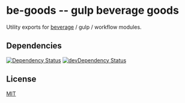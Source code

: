 # be-goods -- gulp beverage goods

Utility exports for [beverage](https://github.com/gulpsome/beverage) /
gulp / workflow modules.

## Dependencies

[![Dependency Status](https://david-dm.org/gulpsome/be-goods.svg)](https://david-dm.org/gulpsome/be-goods)
[![devDependency Status](https://david-dm.org/gulpsome/be-goods/dev-status.svg)](https://david-dm.org/gulpsome/be-goods#info=devDependencies)

## License

[MIT](http://orlin.mit-license.org)
